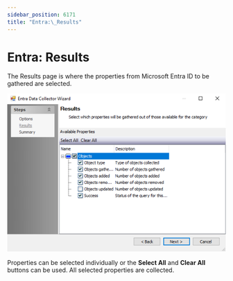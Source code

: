 ```yaml
---
sidebar_position: 6171
title: "Entra:\_Results"
---
```


# Entra: Results

The Results page is where the properties from Microsoft Entra ID to be gathered are selected.

![Results page of the Entra Data Collector Wizard](../../../../../../../static/images/AccessAnalyzer_12.0/Content/Resources/Images/EnterpriseAuditor/Admin/DataCollector/Entra/Results.png "Results page of the Entra Data Collector Wizard")

Properties can be selected individually or the **Select All** and **Clear All** buttons can be used. All selected properties are collected.